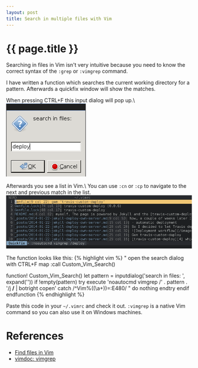 ```yaml
---
layout: post
title: Search in multiple files with Vim
---
```


{{ page.title }}
================
Searching in files in Vim isn't very intuitive because you need to know the
correct syntax of the `:grep` or `:vimgrep` command.

I have written a function which searches the current working directory for a
pattern. Afterwards a quickfix window will show the matches. 

When pressing CTRL+F this input dialog will pop up.\\
![vim-search input dialog](/images/vim-search1.png)

Afterwards you see a list in Vim.\\
You can use `:cn` or `:cp` to navigate to the next and previous match in the 
list.
![vim-search](/images/vim-search2.png)

The function looks like this:
{% highlight vim %}
" open the search dialog with CTRL+F
map <C-f> :call Custom_Vim_Search()<CR>

function! Custom_Vim_Search()
  let pattern = inputdialog('search in files: ', expand('<cword>'))
  if !empty(pattern)
    try
      execute 'noautocmd vimgrep /' . pattern .  '/j **/** | botright copen'
    catch /^Vim\%((\a\+)\)\=:E480/ 
      " do nothing
    endtry
  endif
endfunction
{% endhighlight %}

Paste this code in your `~/.vimrc` and check it out. `:vimgrep` is a native Vim
command so you can also use it on Windows machines.


References
==========
- [Find files in Vim](http://vim.wikia.com/wiki/Find_in_files_within_Vim)
- [vimdoc: vimgrep](http://vimdoc.sourceforge.net/htmldoc/quickfix.html#:vimgrep)
